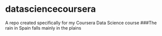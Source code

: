 # datasciencecoursera
A repo created specifically for my Coursera Data Science course
###The rain in Spain falls mainly in the plains

